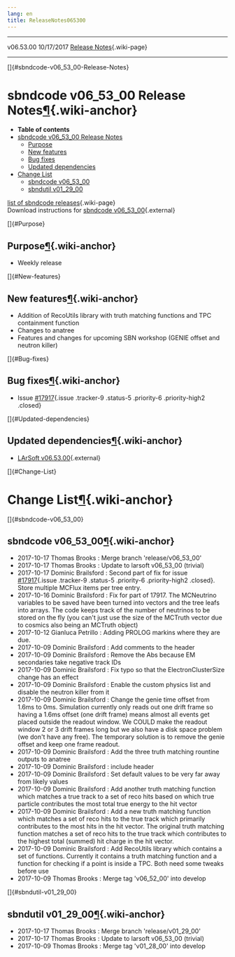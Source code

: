 ```yaml
---
lang: en
title: ReleaseNotes065300
---
```


  ----------- ------------ -- -- ------------------------------------------------------
  v06.53.00   10/17/2017         [Release Notes](ReleaseNotes065300.html){.wiki-page}
  ----------- ------------ -- -- ------------------------------------------------------

[]{#sbndcode-v06_53_00-Release-Notes}

sbndcode v06\_53\_00 Release Notes[¶](#sbndcode-v06_53_00-Release-Notes){.wiki-anchor}
======================================================================================

-   **Table of contents**
-   [sbndcode v06\_53\_00 Release
    Notes](#sbndcode-v06_53_00-Release-Notes)
    -   [Purpose](#Purpose)
    -   [New features](#New-features)
    -   [Bug fixes](#Bug-fixes)
    -   [Updated dependencies](#Updated-dependencies)
-   [Change List](#Change-List)
    -   [sbndcode v06\_53\_00](#sbndcode-v06_53_00)
    -   [sbndutil v01\_29\_00](#sbndutil-v01_29_00)

[list of sbndcode
releases](List_of_SBND_code_releases.html){.wiki-page}\
Download instructions for [sbndcode
v06\_53\_00](http://scisoft.fnal.gov/scisoft/bundles/sbnd/v06_53_00/sbndcode-v06_53_00.html){.external}

[]{#Purpose}

Purpose[¶](#Purpose){.wiki-anchor}
----------------------------------

-   Weekly release

[]{#New-features}

New features[¶](#New-features){.wiki-anchor}
--------------------------------------------

-   Addition of RecoUtils library with truth matching functions and TPC
    containment function
-   Changes to anatree
-   Features and changes for upcoming SBN workshop (GENIE offset and
    neutron killer)

[]{#Bug-fixes}

Bug fixes[¶](#Bug-fixes){.wiki-anchor}
--------------------------------------

-   Issue
    [\#17917](/redmine/issues/17917 "Necessary Maintenance: Anatree needs updating to store information for multiple neutrinos per event/entry (Closed)"){.issue
    .tracker-9 .status-5 .priority-6 .priority-high2 .closed}

[]{#Updated-dependencies}

Updated dependencies[¶](#Updated-dependencies){.wiki-anchor}
------------------------------------------------------------

-   [LArSoft
    v06.53.00](https://cdcvs.fnal.gov/redmine/projects/larsoft/wiki/ReleaseNotes065300){.external}

[]{#Change-List}

Change List[¶](#Change-List){.wiki-anchor}
==========================================

[]{#sbndcode-v06_53_00}

sbndcode v06\_53\_00[¶](#sbndcode-v06_53_00){.wiki-anchor}
----------------------------------------------------------

-   2017-10-17 Thomas Brooks : Merge branch \'release/v06\_53\_00\'
-   2017-10-17 Thomas Brooks : Update to larsoft v06\_53\_00 (trivial)
-   2017-10-17 Dominic Brailsford : Second part of fix for issue
    [\#17917](/redmine/issues/17917 "Necessary Maintenance: Anatree needs updating to store information for multiple neutrinos per event/entry (Closed)"){.issue
    .tracker-9 .status-5 .priority-6 .priority-high2 .closed}. Store
    multiple MCFlux items per tree entry.
-   2017-10-16 Dominic Brailsford : Fix for part of 17917. The
    MCNeutrino variables to be saved have been turned into vectors and
    the tree leafs into arrays. The code keeps track of the number of
    neutrinos to be stored on the fly (you can\'t just use the size of
    the MCTruth vector due to cosmics also being an MCTruth object)
-   2017-10-12 Gianluca Petrillo : Adding PROLOG markins where they are
    due.
-   2017-10-09 Dominic Brailsford : Add comments to the header
-   2017-10-09 Dominic Brailsford : Remove the Abs because EM
    secondaries take negative track IDs
-   2017-10-09 Dominic Brailsford : Fix typo so that the
    ElectronClusterSize change has an effect
-   2017-10-09 Dominic Brailsford : Enable the custom physics list and
    disable the neutron killer from it
-   2017-10-09 Dominic Brailsford : Change the genie time offset from
    1.6ms to 0ms. Simulation currently only reads out one drift frame so
    having a 1.6ms offset (one drift frame) means almost all events get
    placed outside the readout window. We COULD make the readout window
    2 or 3 drift frames long but we also have a disk space problem (we
    don\'t have any free). The temporary solution is to remove the genie
    offset and keep one frame readout.
-   2017-10-09 Dominic Brailsford : Add the three truth matching
    rountine outputs to anatree
-   2017-10-09 Dominic Brailsford : include header
-   2017-10-09 Dominic Brailsford : Set default values to be very far
    away from likely values
-   2017-10-09 Dominic Brailsford : Add another truth matching function
    which matches a true track to a set of reco hits based on which true
    particle contributes the most total true energy to the hit vector
-   2017-10-09 Dominic Brailsford : Add a new truth matching function
    which matches a set of reco hits to the true track which primarily
    contributes to the most hits in the hit vector. The original truth
    matching function matches a set of reco hits to the true track which
    contributes to the highest total (summed) hit charge in the hit
    vector.
-   2017-10-09 Dominic Brailsford : Add RecoUtils library which contains
    a set of functions. Currently it contains a truth matching function
    and a function for checking if a point is inside a TPC. Both need
    some tweaks before use
-   2017-10-09 Thomas Brooks : Merge tag \'v06\_52\_00\' into develop

[]{#sbndutil-v01_29_00}

sbndutil v01\_29\_00[¶](#sbndutil-v01_29_00){.wiki-anchor}
----------------------------------------------------------

-   2017-10-17 Thomas Brooks : Merge branch \'release/v01\_29\_00\'
-   2017-10-17 Thomas Brooks : Update to larsoft v06\_53\_00 (trivial)
-   2017-10-09 Thomas Brooks : Merge tag \'v01\_28\_00\' into develop
